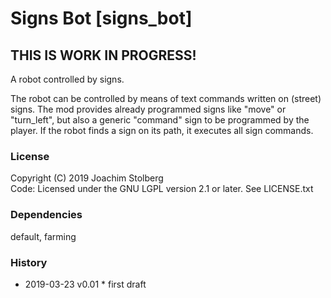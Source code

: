 Signs Bot [signs_bot]
=====================

## THIS IS WORK IN PROGRESS!

A robot controlled by signs.

The robot can be controlled by means of text commands written on (street) signs.
The mod provides already programmed signs like "move" or "turn_left", but also a generic "command" sign to be programmed by the player.
If the robot finds a sign on its path, it executes all sign commands.



### License
Copyright (C) 2019 Joachim Stolberg  
Code: Licensed under the GNU LGPL version 2.1 or later. See LICENSE.txt  


### Dependencies 
default, farming

### History
- 2019-03-23  v0.01  * first draft
